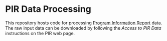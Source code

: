 # PIR Data Processing

This repository hosts code for processing [Program Information Report](https://eclkc.ohs.acf.hhs.gov/data-ongoing-monitoring/article/program-information-report-pir) data. The raw input data can be downloaded by following the *Access to PIR Data* instructions on the PIR web page. 